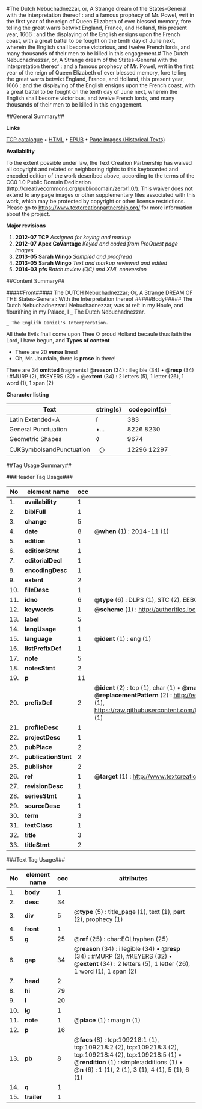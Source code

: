 #The Dutch Nebuchadnezzar, or, A Strange dream of the States-General with the interpretation thereof : and a famous prophecy of Mr. Powel, writ in the first year of the reign of Queen Elizabeth of ever blessed memory, fore telling the great warrs betwixt England, France, and Holland, this present year, 1666 : and the displaying of the English ensigns upon the French coast, with a great battel to be fought on the tenth day of June next, wherein the English shall become victorious, and twelve French lords, and many thousands of their men to be killed in this engagement.#
The Dutch Nebuchadnezzar, or, A Strange dream of the States-General with the interpretation thereof : and a famous prophecy of Mr. Powel, writ in the first year of the reign of Queen Elizabeth of ever blessed memory, fore telling the great warrs betwixt England, France, and Holland, this present year, 1666 : and the displaying of the English ensigns upon the French coast, with a great battel to be fought on the tenth day of June next, wherein the English shall become victorious, and twelve French lords, and many thousands of their men to be killed in this engagement.

##General Summary##

**Links**

[TCP catalogue](http://www.ota.ox.ac.uk/tcp/)  • 
[HTML](http://tei.it.ox.ac.uk/tcp/Texts-HTML/free/A37/A37096.html)  • 
[EPUB](http://tei.it.ox.ac.uk/tcp/Texts-EPUB/free/A37/A37096.epub) • 
[Page images (Historical Texts)](https://historicaltexts.jisc.ac.uk/eebo-19619673e)

**Availability**

To the extent possible under law, the Text Creation Partnership has waived all copyright and related or neighboring rights to this keyboarded and encoded edition of the work described above, according to the terms of the CC0 1.0 Public Domain Dedication (http://creativecommons.org/publicdomain/zero/1.0/). This waiver does not extend to any page images or other supplementary files associated with this work, which may be protected by copyright or other license restrictions. Please go to https://www.textcreationpartnership.org/ for more information about the project.

**Major revisions**

1. __2012-07__ __TCP__ *Assigned for keying and markup*
1. __2012-07__ __Apex CoVantage__ *Keyed and coded from ProQuest page images*
1. __2013-05__ __Sarah Wingo__ *Sampled and proofread*
1. __2013-05__ __Sarah Wingo__ *Text and markup reviewed and edited*
1. __2014-03__ __pfs__ *Batch review (QC) and XML conversion*

##Content Summary##

#####Front#####
The DUTCH Nebuchadnezzar; Or, A Strange DREAM OF THE States-General: With the Interpretation thereof
#####Body#####
The Dutch Nebuchadnezzar.I Nebuchadnezzar, was at reſt in my Houſe, and flouriſhing in my Palace, I 
    _ The Dutch Nebuchadnezzar.

    _ The Engliſh Daniel's Interpreration.
All theſe Evils ſhall come upon Thee O proud Holland becauſe thus ſaith the Lord, I have begun, and 
**Types of content**

  * There are 20 **verse** lines!
  * Oh, Mr. Jourdain, there is **prose** in there!

There are 34 **omitted** fragments! 
 @__reason__ (34) : illegible (34)  •  @__resp__ (34) : #MURP (2), #KEYERS (32)  •  @__extent__ (34) : 2 letters (5), 1 letter (26), 1 word (1), 1 span (2)

**Character listing**


|Text|string(s)|codepoint(s)|
|---|---|---|
|Latin Extended-A|ſ|383|
|General Punctuation|•…|8226 8230|
|Geometric Shapes|◊|9674|
|CJKSymbolsandPunctuation|〈〉|12296 12297|

##Tag Usage Summary##

###Header Tag Usage###

|No|element name|occ|attributes|
|---|---|---|---|
|1.|__availability__|1||
|2.|__biblFull__|1||
|3.|__change__|5||
|4.|__date__|8| @__when__ (1) : 2014-11 (1)|
|5.|__edition__|1||
|6.|__editionStmt__|1||
|7.|__editorialDecl__|1||
|8.|__encodingDesc__|1||
|9.|__extent__|2||
|10.|__fileDesc__|1||
|11.|__idno__|6| @__type__ (6) : DLPS (1), STC (2), EEBO-CITATION (1), OCLC (1), VID (1)|
|12.|__keywords__|1| @__scheme__ (1) : http://authorities.loc.gov/ (1)|
|13.|__label__|5||
|14.|__langUsage__|1||
|15.|__language__|1| @__ident__ (1) : eng (1)|
|16.|__listPrefixDef__|1||
|17.|__note__|5||
|18.|__notesStmt__|2||
|19.|__p__|11||
|20.|__prefixDef__|2| @__ident__ (2) : tcp (1), char (1)  •  @__matchPattern__ (2) : ([0-9\-]+):([0-9IVX]+) (1), (.+) (1)  •  @__replacementPattern__ (2) : http://eebo.chadwyck.com/downloadtiff?vid=$1&page=$2 (1), https://raw.githubusercontent.com/textcreationpartnership/Texts/master/tcpchars.xml#$1 (1)|
|21.|__profileDesc__|1||
|22.|__projectDesc__|1||
|23.|__pubPlace__|2||
|24.|__publicationStmt__|2||
|25.|__publisher__|2||
|26.|__ref__|1| @__target__ (1) : http://www.textcreationpartnership.org/docs/. (1)|
|27.|__revisionDesc__|1||
|28.|__seriesStmt__|1||
|29.|__sourceDesc__|1||
|30.|__term__|3||
|31.|__textClass__|1||
|32.|__title__|3||
|33.|__titleStmt__|2||


###Text Tag Usage###

|No|element name|occ|attributes|
|---|---|---|---|
|1.|__body__|1||
|2.|__desc__|34||
|3.|__div__|5| @__type__ (5) : title_page (1), text (1), part (2), prophecy (1)|
|4.|__front__|1||
|5.|__g__|25| @__ref__ (25) : char:EOLhyphen (25)|
|6.|__gap__|34| @__reason__ (34) : illegible (34)  •  @__resp__ (34) : #MURP (2), #KEYERS (32)  •  @__extent__ (34) : 2 letters (5), 1 letter (26), 1 word (1), 1 span (2)|
|7.|__head__|2||
|8.|__hi__|79||
|9.|__l__|20||
|10.|__lg__|1||
|11.|__note__|1| @__place__ (1) : margin (1)|
|12.|__p__|16||
|13.|__pb__|8| @__facs__ (8) : tcp:109218:1 (1), tcp:109218:2 (2), tcp:109218:3 (2), tcp:109218:4 (2), tcp:109218:5 (1)  •  @__rendition__ (1) : simple:additions (1)  •  @__n__ (6) : 1 (1), 2 (1), 3 (1), 4 (1), 5 (1), 6 (1)|
|14.|__q__|1||
|15.|__trailer__|1||
